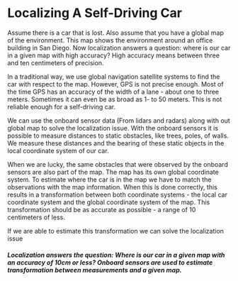 # Localizing A Self-Driving Car

Assume there is a car that is lost. Also assume that you have a global map of the environment. This map shows the environment around an office building in San Diego. Now localization answers a question: where is our car in a given map with high accuracy? High accuracy means between three and ten centimeters of precision.

In a traditional way, we use global navigation satellite systems to find the car with respect to the map. However, GPS is not precise enough. Most of the time GPS has an accuracy of the width of a lane - about one to three meters. Sometimes it can even be as broad as 1- to 50 meters. This is not reliable enough for a self-driving car.

We can use the onboard sensor data (From lidars and radars) along with out global map to solve the localization issue. With the onboard sensors it is possible to measure distances to static obstacles, like trees, poles, of walls. We measure these distances and the bearing of these static objects in the local coordinate system of our car.

When we are lucky, the same obstacles that were observed by the onboard sensors are also part of the map. The map has its own global coordinate system. To estimate where the car is in the map we have to match the observations with the map information. When this is done correctly, this results in a transformation between both coordinate systems - the local car coordinate system and the global coordinate system of the map. This transformation should be as accurate as possible - a range of 10 centimeters of less.

If we are able to estimate this transformation we can solve the localization issue

##### Localization answers the question: Where is our car in a given map with an accuracy of 10cm or less? Onboard sensors are used to estimate transformation between measurements and a given map.
